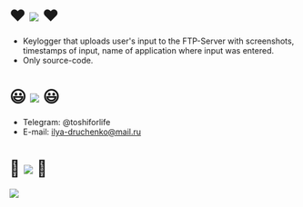 # :heart: ![](https://placehold.co/700x60/transparent/pink/?text=Stealth-Client+Keylogger+(CPP/WinAPI)&font=roboto) :heart:
- Keylogger that uploads user's input to the FTP-Server with screenshots, timestamps of input, name of application where input was entered. 
- Only source-code.
# :smiley: ![](https://placehold.co/700x60/transparent/pink/?text=My+Contacts&font=roboto) :smiley:
  - Telegram: @toshiforlife
  - E-mail: ilya-druchenko@mail.ru
# :pizza: ![](https://placehold.co/700x60/transparent/pink/?text=Pizza!&font=roboto) :pizza:
![](https://tenor.com/view/limbus-company-rodion-limbus-company-gif-5051786804155307089.gif)
